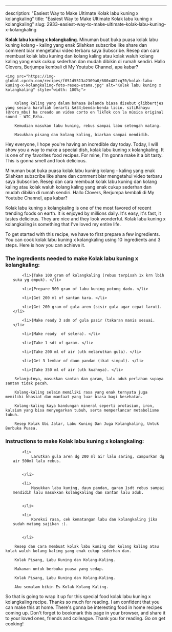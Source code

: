 ---
description: "Easiest Way to Make Ultimate Kolak labu kuning x kolangkaling"
title: "Easiest Way to Make Ultimate Kolak labu kuning x kolangkaling"
slug: 2933-easiest-way-to-make-ultimate-kolak-labu-kuning-x-kolangkaling

<p>
	<strong>Kolak labu kuning x kolangkaling</strong>. 
	Minuman buat buka puasa kolak labu kuning kolang - kaling yang enak Silahkan subscribe like share dan comment biar mengetahui video terbaru saya Subscribe. Resep dan cara membuat kolak labu kuning dan kolang kaling atau kolak waluh kolang kaling yang enak cukup sederhan dan mudah dibikin di rumah sendiri. Hallo Clovers, Berjumpa kembali di My Youtube Channel, apa kabar?
</p>
<p>
	
	<img src="https://img-global.cpcdn.com/recipes/f051d5513a2309a0/680x482cq70/kolak-labu-kuning-x-kolangkaling-foto-resep-utama.jpg" alt="Kolak labu kuning x kolangkaling" style="width: 100%;">
	
	
		Kolang kaling yang dalam bahasa Belanda biasa disebut glibbertjes yang secara harafiah berarti &#34;benda-benda licin. sitiRahayu (@roro_mbu) ha creado un video corto en TikTok con la música original sound - WTC_Ezha.
	
		Kemudian masukan labu kuning, rebus sampai labu setengah matang.
	
		Masukkan pisang dan kolang kaling, biarkan sampai mendidih.
	
</p>
<p>
	Hey everyone, I hope you're having an incredible day today. Today, I will show you a way to make a special dish, kolak labu kuning x kolangkaling. It is one of my favorites food recipes. For mine, I'm gonna make it a bit tasty. This is gonna smell and look delicious.
</p>
	
<p>
	Minuman buat buka puasa kolak labu kuning kolang - kaling yang enak Silahkan subscribe like share dan comment biar mengetahui video terbaru saya Subscribe. Resep dan cara membuat kolak labu kuning dan kolang kaling atau kolak waluh kolang kaling yang enak cukup sederhan dan mudah dibikin di rumah sendiri. Hallo Clovers, Berjumpa kembali di My Youtube Channel, apa kabar?
</p>
<p>
	Kolak labu kuning x kolangkaling is one of the most favored of recent trending foods on earth. It is enjoyed by millions daily. It's easy, it's fast, it tastes delicious. They are nice and they look wonderful. Kolak labu kuning x kolangkaling is something that I've loved my entire life.
</p>

<p>
To get started with this recipe, we have to first prepare a few ingredients. You can cook kolak labu kuning x kolangkaling using 10 ingredients and 3 steps. Here is how you can achieve it.
</p>

<h3>The ingredients needed to make Kolak labu kuning x kolangkaling:</h3>

<ol>
	
		<li>{Take 100 gram of kolangkaling (rebus terpisah 1x krn lbih suka yg empuk). </li>
	
		<li>{Prepare 500 gram of labu kuning potong dadu. </li>
	
		<li>{Get 200 ml of santan kara. </li>
	
		<li>{Get 200 gram of gula aren (sisir gula agar cepat larut). </li>
	
		<li>{Make ready 3 sdm of gula pasir (takaran manis sesuai. </li>
	
		<li>{Make ready  of selera). </li>
	
		<li>{Take 1 sdt of garam. </li>
	
		<li>{Take 200 ml of air (utk melarutkan gula). </li>
	
		<li>{Get 3 lembar of daun pandan (ikat simpul). </li>
	
		<li>{Take 350 ml of air (utk kuahnya). </li>
	
</ol>
<p>
	
		Selanjutnya, masukkan santan dan garam, lalu aduk perlahan supaya santan tidak pecah.
	
		Kolang-kaling selain memiliki rasa yang enak ternyata juga memiliki khasiat dan manfaat yang luar biasa bagi kesehatan.
	
		Kolang-kaling kaya kandungan mineral seperti protasium, iron, kalsium yang bisa menyegarkan tubuh, serta memperlancar metabolisme tubuh.
	
		Resep Kolak Ubi Jalar, Labu Kuning Dan Juga Kolangkaling, Untuk Berbuka Puasa.
	
</p>

<h3>Instructions to make Kolak labu kuning x kolangkaling:</h3>

<ol>
	
		<li>
			Larutkan gula aren dg 200 ml air lalu saring, campurkan dg air 500ml lalu rebus.
			
			
		</li>
	
		<li>
			Masukkan labu kuning, daun pandan, garam 1sdt rebus sampai mendidih lalu masukkan kolangkaling dan santan lalu aduk.
			
			
		</li>
	
		<li>
			Koreksi rasa, cek kematangan labu dan kolangkaling jika sudah matang sajikan :).
			
			
		</li>
	
</ol>

<p>
	
		Resep dan cara membuat kolak labu kuning dan kolang kaling atau kolak waluh kolang kaling yang enak cukup sederhan dan.
	
		Kolak Pisang, Labu Kuning dan Kolang-Kaling.
	
		Makanan untuk berbuka puasa yang sedap.
	
		Kolak Pisang, Labu Kuning dan Kolang-Kaling.
	
		Aku semalam bikin Es Kolak Kolang Kaling.
	
</p>

<p>
	So that is going to wrap it up for this special food kolak labu kuning x kolangkaling recipe. Thanks so much for reading. I am confident that you can make this at home. There's gonna be interesting food in home recipes coming up. Don't forget to bookmark this page in your browser, and share it to your loved ones, friends and colleague. Thank you for reading. Go on get cooking!
</p>
